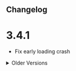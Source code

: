 ## Changelog

# 3.4.1
- Fix early loading crash

<details>
<summary>Older Versions</summary>

# 3.4.0
- Add compat with Better Trim Tooltips
- Replace registry mismatch dump with a more useful error message when modlists don't match

# 3.3.7
- Actually fix the crash with latest version of Mythic Metals

# 3.3.6
- Fix crash with latest version of Mythic Metals

# 3.3.5
- Fix crash when parsing incomplete material jsons

# 3.3.4
- Fix palette generation when resource texture is empty

# 3.3.3
- Fix trim generation on modded armour that is not trimmable by default

## 3.3.2
- Fix incorrect colouring on dyeable armour when used with built-in trim materials

## 3.3.1
- Improve compatibility
- Fix built-in / added trim materials from being replaced with dynamic ones

## 3.3.0
- Add support for REI, EMI and JEI
  - Splits trimming recipes into a seperate category to allow for functional recipes to be easily viewable in the smithing category
- Removed whitelisting
  - It was hardly used and was a pain to maintain

## 3.2.5
- Migrate elytra trim support over to elytra trims as att's internals change less

## 3.2.4
- Improve support for Frostiful
- Improve dynamic trim api

## 3.2.3
- Add support for Frostiful
- Stop missing class log spam

## 3.2.2
- Fix crash when atlas has defined textures but the textures are missing

## 3.2.1
- Added support for Immersive Armours
- Moved to auto-publishing
</details>